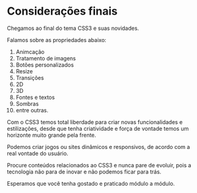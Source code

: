 # Considerações finais

Chegamos ao final do tema CSS3 e suas novidades.

Falamos sobre as propriedades abaixo:

1. Animcação
2. Tratamento de imagens
3. Botões personalizados
4. Resize
5. Transições
6. 2D
7. 3D
8. Fontes e textos
9. Sombras
10. entre outras.

Com o CSS3 temos total liberdade para criar novas funcionalidades e estilizações, desde que tenha criatividade e força de vontade temos um horizonte muito grande pela frente.

Podemos criar jogos ou sites dinâmicos e responsivos, de acordo com a real vontade do usuário.

Procure conteúdos relacionados ao CSS3 e nunca pare de evoluir, pois a tecnologia não para de inovar e não podemos ficar para trás.

Esperamos que você tenha gostado e praticado módulo a módulo.